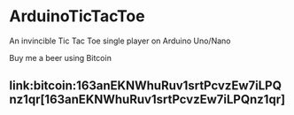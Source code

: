 # ArduinoTicTacToe
An invincible Tic Tac Toe single player on Arduino Uno/Nano

Buy me a beer using Bitcoin
## link:bitcoin:163anEKNWhuRuv1srtPcvzEw7iLPQnz1qr[163anEKNWhuRuv1srtPcvzEw7iLPQnz1qr]
